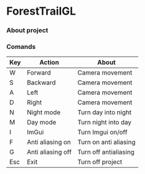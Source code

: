 # ForestTrailGL

### About project

### Comands

| Key  |  Action | About  |
|---|---|---|
| W  |  Forward | Camera movement  |
| S  | Backward  | Camera movement  |
| A  |  Left | Camera movement  |
| D  | Right  | Camera movement  |
| N  |  Night mode | Turn day into night  |
| M  | Day mode  | Turn night into day  |
| I  | ImGui  | Turn Imgui on/off  |
| F  | Anti aliasing on | Turn on anti aliasing  |
| G  | Anti aliasing off  | Turn off antialiasing  |
| Esc  | Exit  | Turn off project  |
